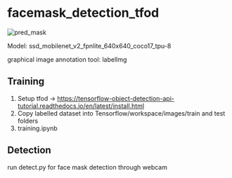 # facemask_detection_tfod

![pred_mask](https://user-images.githubusercontent.com/64649488/138548145-a0a4cf64-fe85-4ce4-957c-8e7c2870dd66.gif)

Model: ssd_mobilenet_v2_fpnlite_640x640_coco17_tpu-8

graphical image annotation tool: labelImg

## Training 
1. Setup tfod -> https://tensorflow-object-detection-api-tutorial.readthedocs.io/en/latest/install.html
2. Copy labelled dataset into Tensorflow/workspace/images/train and test folders
3. training.ipynb 

## Detection
run detect.py for face mask detection through webcam
